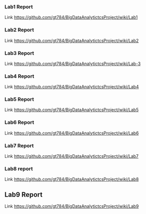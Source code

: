 ### Lab1 Report
Link  https://github.com/gt784/BigDataAnalytictcsProject/wiki/Lab1

### Lab2 Report  
Link  https://github.com/gt784/BigDataAnalytictcsProject/wiki/Lab2

### Lab3 Report
Link https://github.com/gt784/BigDataAnalytictcsProject/wiki/Lab-3  

### Lab4 Report  
Link https://github.com/gt784/BigDataAnalytictcsProject/wiki/Lab4

### Lab5 Report  
Link https://github.com/gt784/BigDataAnalytictcsProject/wiki/Lab5  

### Lab6 Report  
Link https://github.com/gt784/BigDataAnalytictcsProject/wiki/Lab6

### Lab7 Report
Link https://github.com/gt784/BigDataAnalytictcsProject/wiki/Lab7  

### Lab8 report  
Link https://github.com/gt784/BigDataAnalytictcsProject/wiki/Lab8

## Lab9 Report
Link https://github.com/gt784/BigDataAnalytictcsProject/wiki/Lab9
